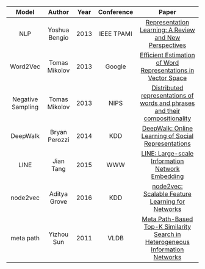 |Model|Author|Year|Conference|Paper|
|:-:|:----:|:--:|:--------:|:---:|
|NLP|Yoshua Bengio|2013|IEEE TPAMI|[Representation Learning: A Review and New Perspectives](https://arxiv.org/pdf/1206.5538.pdf)|
|Word2Vec|Tomas Mikolov|2013|Google|[Efficient Estimation of Word Representations in Vector Space](http://arxiv.org/abs/1301.3781)|
|Negative Sampling|Tomas Mikolov|2013|NIPS|[Distributed representations of words and phrases and their compositionality](https://papers.nips.cc/paper/5021-distributed-representations-of-words-and-phrases-and-their-compositionality.pdf)|
|DeepWalk|Bryan Perozzi|2014|KDD|[DeepWalk: Online Learning of Social Representations](https://arxiv.org/pdf/1403.6652.pdf)|
|LINE|Jian Tang|2015|WWW|[LINE: Large-scale Information Network Embedding](https://arxiv.org/pdf/1503.03578.pdf)|
|node2vec|Aditya Grove|2016|KDD|[node2vec: Scalable Feature Learning for Networks](http://shichuan.org/hin/topic/Embedding/2016.%20node2vec%20Scalable%20Feature%20Learning%20for%20Networks.pdf)|
|meta path|Yizhou Sun|2011|VLDB|[Meta Path-Based Top-K Similarity Search in Heterogeneous Information Networks]()|

